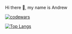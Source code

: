 Hi there 👋, my name is Andrew

[![codewars](https://www.codewars.com/users/and-kushnir/badges/small)](https://www.codewars.com/users/username)

[![Top Langs](https://github-readme-stats.vercel.app/api/top-langs/?username=anuraghazra&layout=compact)](https://github.com/anuraghazra/github-readme-stats)


